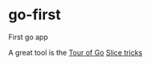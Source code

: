 # go-first

First go app

A great tool is the [Tour of Go](https://tour.golang.org/welcome/1)
[Slice tricks](https://github.com/golang/go/wiki/SliceTricks)
